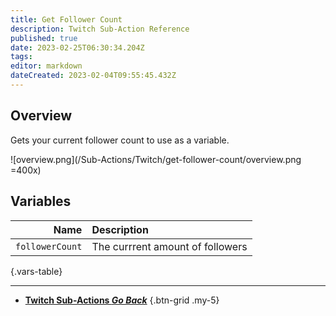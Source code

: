 ```yaml
---
title: Get Follower Count
description: Twitch Sub-Action Reference
published: true
date: 2023-02-25T06:30:34.204Z
tags: 
editor: markdown
dateCreated: 2023-02-04T09:55:45.432Z
---
```


## Overview
Gets your current follower count to use as a variable.

![overview.png](/Sub-Actions/Twitch/get-follower-count/overview.png =400x)

## Variables
Name | Description
----:|:------------
`followerCount` | The currrent amount of followers
{.vars-table}

---

- [<i class="mdi mdi-chevron-left"></i>**Twitch Sub-Actions *Go Back***](/Sub-Actions/Twitch)
{.btn-grid .my-5}